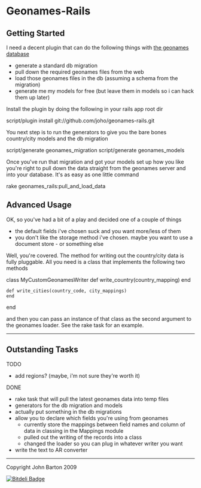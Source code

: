 Geonames-Rails
===

Getting Started
---

I need a decent plugin that can do the following things with [the geonames database](http://www.geonames.org/)

  * generate a standard db migration
  * pull down the required geonames files from the web
  * load those geonames files in the db (assuming a schema from the migration)
  * generate me my models for free (but leave them in models so i can hack them up later)

Install the plugin by doing the following in your rails app root dir

  script/plugin install git://github.com/joho/geonames-rails.git

You next step is to run the generators to give you the bare bones country/city models and the db migration

  script/generate geonames_migration
  script/generate geonames_models

Once you've run that migration and got your models set up how you like you're right to pull down the data straight from the geonames server and into your database. It's as easy as one little command

  rake geonames_rails:pull_and_load_data

Advanced Usage
---

OK, so you've had a bit of a play and decided one of a couple of things

  * the default fields i've chosen suck and you want more/less of them
  * you don't like the storage method i've chosen. maybe you want to use a document store - or something else

Well, you're covered. The method for writing out the country/city data is fully pluggable. All you need is a class that implements the following two methods

  class MyCustomGeonamesWriter
    def write_country(country_mapping)
    end
  
    def write_cities(country_code, city_mappings)
    end
  end

and then you can pass an instance of that class as the second argument to the geonames loader. See the rake task for an example.

---

Outstanding Tasks
---

TODO

  * add regions? (maybe, i'm not sure they're worth it)

DONE

  * rake task that will pull the latest geonames data into temp files
  * generators for the db migration and models
  * actually put something in the db migrations
  * allow you to declare which fields you're using from geonames
    - currently store the mappings between field names and column of data in classing in the Mappings module
    - pulled out the writing of the records into a class
    - changed the loader so you can plug in whatever writer you want 
  * write the text to AR converter

---

Copyright John Barton 2009

[![Bitdeli Badge](https://d2weczhvl823v0.cloudfront.net/szines/geonames-rails-original/trend.png)](https://bitdeli.com/free "Bitdeli Badge")

